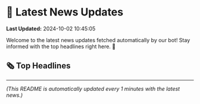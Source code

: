 # 📰 Latest News Updates
**Last Updated:** 2024-10-02 10:45:05

Welcome to the latest news updates fetched automatically by our bot! Stay informed with the top headlines right here. 🚀

## 🗞️ Top Headlines

---
*(This README is automatically updated every 1 minutes with the latest news.)*
